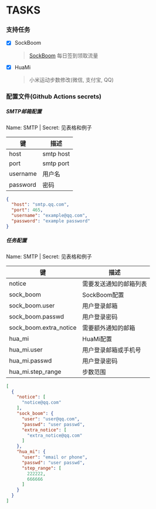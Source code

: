 # TASKS

### 支持任务

- [x] SockBoom
  > [SockBoom](https://www.sockboom.com) 每日签到领取流量
- [x] HuaMi
  > 小米运动步数修改(微信, 支付宝, QQ)

### 配置文件(Github Actions secrets)

##### SMTP邮箱配置

Name: SMTP | Secret: 见表格和例子

| 键        | 描述        |
|----------|-----------|
| host     | smtp host |
| port     | smtp port |
| username | 用户名       |
| password | 密码        |

```json
{
  "host": "smtp.qq.com",
  "port": 465,
  "username": "example@qq.com",
  "password": "example password"
}
```

##### 任务配置

Name: SMTP | Secret: 见表格和例子

| 键                      | 描述          |
|------------------------|-------------|
| notice                 | 需要发送通知的邮箱列表 |
| sock_boom              | SockBoom配置  |
| sock_boom.user         | 用户登录邮箱      |
| sock_boom.passwd       | 用户登录密码      |
| sock_boom.extra_notice | 需要额外通知的邮箱   |
| hua_mi                 | HuaMi配置     |
| hua_mi.user            | 用户登录邮箱或手机号  |
| hua_mi.passwd          | 用户登录密码      |
| hua_mi.step_range      | 步数范围        |

```json
[
  {
    "notice": [
      "notice@qq.com"
    ],
    "sock_boom": {
      "user": "user@qq.com",
      "passwd": "user passwd",
      "extra_notice": [
        "extra_notice@qq.com"
      ]
    },
    "hua_mi": {
      "user": "email or phone",
      "passwd": "user passwd",
      "step_range": [
        222222,
        666666
      ]
    }
  }
]
```